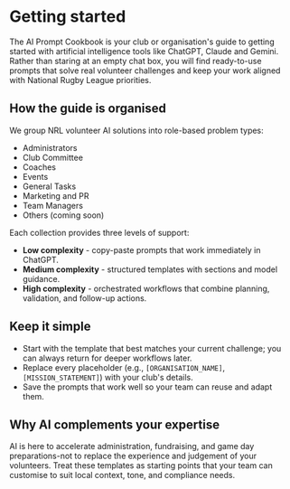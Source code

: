 # Getting started

The AI Prompt Cookbook is your club or organisation's guide to getting started with artificial intelligence tools like ChatGPT, Claude and Gemini. Rather than staring at an empty chat box, you will find ready-to-use prompts that solve real volunteer challenges and keep your work aligned with National Rugby League priorities.

## How the guide is organised

We group NRL volunteer AI solutions into role-based problem types:
- Administrators
- Club Committee
- Coaches
- Events
- General Tasks
- Marketing and PR
- Team Managers
- Others (coming soon)

Each collection provides three levels of support:
- **Low complexity** - copy-paste prompts that work immediately in ChatGPT.
- **Medium complexity** - structured templates with sections and model guidance.
- **High complexity** - orchestrated workflows that combine planning, validation, and follow-up actions.

## Keep it simple
- Start with the template that best matches your current challenge; you can always return for deeper workflows later.
- Replace every placeholder (e.g., `[ORGANISATION_NAME]`, `[MISSION_STATEMENT]`) with your club's details.
- Save the prompts that work well so your team can reuse and adapt them.

## Why AI complements your expertise
AI is here to accelerate administration, fundraising, and game day preparations-not to replace the experience and judgement of your volunteers. Treat these templates as starting points that your team can customise to suit local context, tone, and compliance needs.
